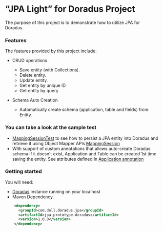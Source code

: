 “JPA Light” for Doradus Project
======================================

The purpose of this project is to demonstrate how to utilize JPA for Doradus.  
### Features

The features provided by this project include:

- CRUD operations
  	* Save entity (with Collections).
	* Delete entity.     
  	* Update entity.      
	* Get entity by unique ID
	* Get entity by query

- Schema Auto Creation
  	* Automatically create schema (application, table and fields) from Entity. 
  

### You can take a look at the sample test 

- [MappingSessionTest](https://github.com/TraDuong1/jpa-prototype-doradus/blob/master/src/test/java/com/dell/jpa/mapping/MappingSessionTest.java) to see how to persist a JPA entity into Doradus and retrieve it using Object Mapper APIs [MappingSession](https://github.com/TraDuong1/jpa-prototype-doradus/blob/master/src/main/java/com/dell/jpa/mapping/MappingSession.java)
- With support of custom annotations that allows auto-create Doradus schema if it doesn’t exist, Application and Table can be created 1st time saving the entity. See attributes defined in [Application annotation](https://github.com/TraDuong1/jpa-prototype-doradus/blob/master/src/main/java/com/dell/jpa/entity/NewEntity.java)

### Getting started
You will need:
- [Doradus](https://github.com/dell-oss/Doradus) instance running on your localhost 
- Maven Dependency.  
```xml
    <dependency>
      <groupId>com.dell.doradus.jpa</groupId>
      <artifactId>jpa-prototype-doradus</artifactId>
      <version>1.0.0</version>
    </dependency>
```
